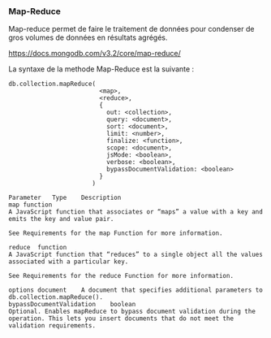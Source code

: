 ### Map-Reduce ###
Map-reduce permet de faire le traitement de données pour condenser de gros volumes de données en résultats agrégés.

https://docs.mongodb.com/v3.2/core/map-reduce/

La syntaxe de la methode Map-Reduce est la suivante :

```
db.collection.mapReduce(
                         <map>,
                         <reduce>,
                         {
                           out: <collection>,
                           query: <document>,
                           sort: <document>,
                           limit: <number>,
                           finalize: <function>,
                           scope: <document>,
                           jsMode: <boolean>,
                           verbose: <boolean>,
                           bypassDocumentValidation: <boolean>
                         }
                       )
```


```
Parameter	Type	Description
map	function	
A JavaScript function that associates or “maps” a value with a key and emits the key and value pair.

See Requirements for the map Function for more information.

reduce	function	
A JavaScript function that “reduces” to a single object all the values associated with a particular key.

See Requirements for the reduce Function for more information.

options	document	A document that specifies additional parameters to db.collection.mapReduce().
bypassDocumentValidation	boolean	
Optional. Enables mapReduce to bypass document validation during the operation. This lets you insert documents that do not meet the validation requirements.
```
